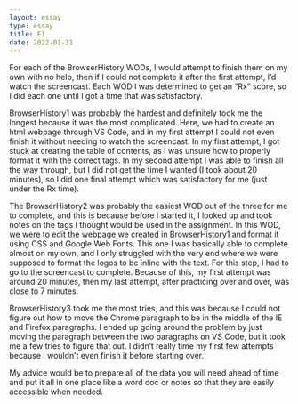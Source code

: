 ```yaml
---
layout: essay
type: essay
title: E1
date: 2022-01-31
---
```



For each of the BrowserHistory WODs, I would attempt to finish them on my own with no help, then if I could not complete it after the first attempt, I’d watch the screencast. Each WOD I was determined to get an “Rx” score, so I did each one until I got a time that was satisfactory.  

BrowserHistory1 was probably the hardest and definitely took me the longest because it was the most complicated. Here, we had to create an html webpage through VS Code, and in my first attempt I could not even finish it without needing to watch the screencast. In my first attempt, I got stuck at creating the table of contents, as I was unsure how to properly format it with the correct tags. In my second attempt I was able to finish all the way through, but I did not get the time I wanted (I took about 20 minutes), so I did one final attempt which was satisfactory for me (just under the Rx time). 

The BrowserHistory2 was probably the easiest WOD out of the three for me to complete, and this is because before I started it, I looked up and took notes on the tags I thought would be used in the assignment. In this WOD, we were to edit the webpage we created in BrowserHistory1 and format it using CSS and Google Web Fonts. This one I was basically able to complete almost on my own, and I only struggled with the very end where we were supposed to format the logos to be inline with the text. For this step, I had to go to the screencast to complete. Because of this, my first attempt was around 20 minutes, then my last attempt, after practicing over and over, was close to 7 minutes. 

BrowserHistory3 took me the most tries, and this was because I could not figure out how to move the Chrome paragraph to be in the middle of the IE and Firefox paragraphs. I ended up going around the problem by just moving the paragraph between the two paragraphs on VS Code, but it took me a few tries to figure that out. I didn’t really time my first few attempts because I wouldn’t even finish it before starting over. 

My advice would be to prepare all of the data you will need ahead of time and put it all in one place like a word doc or notes so that they are easily accessible when needed. 
